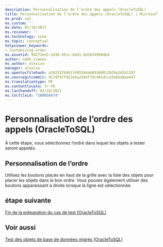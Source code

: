 ```yaml
---
description: Personnalisation de l’ordre des appels (OracleToSQL)
title: Personnalisation de l’ordre des appels (OracleToSQL) | Microsoft Docs
ms.prod: sql
ms.custom: ''
ms.date: 01/19/2017
ms.reviewer: ''
ms.technology: ssma
ms.topic: conceptual
helpviewer_keywords:
- Customizing order
ms.assetid: 9d273ee3-2438-45cc-b4d1-8d3b549904b4
author: nahk-ivanov
ms.author: alexiva
manager: alexiva
ms.openlocfilehash: a34231fb991f495566ab89360012029a245b118f
ms.sourcegitcommit: 917df4ffd22e4a229af7dc481dcce3ebba0aa4d7
ms.translationtype: MT
ms.contentlocale: fr-FR
ms.lasthandoff: 02/10/2021
ms.locfileid: "100058474"
---
```

# <a name="customizing-calls-order-oracletosql"></a>Personnalisation de l’ordre des appels (OracleToSQL)
À cette étape, vous sélectionnez l’ordre dans lequel les objets à tester seront appelés.  
  
## <a name="customizing-order"></a>Personnalisation de l’ordre  
Utilisez les boutons placés en haut de la grille avec la liste des objets pour placer les objets dans le bon ordre. Vous pouvez également utiliser des boutons apparaissant à droite lorsque la ligne est sélectionnée.  
  
## <a name="next-step"></a>étape suivante  
[Fin de la préparation du cas de test &#40;OracleToSQL&#41;](../../ssma/oracle/finishing-test-case-preparation-oracletosql.md)  
  
## <a name="see-also"></a>Voir aussi  
[Test des objets de base de données migrés &#40;OracleToSQL&#41;](../../ssma/oracle/testing-migrated-database-objects-oracletosql.md)  
  
